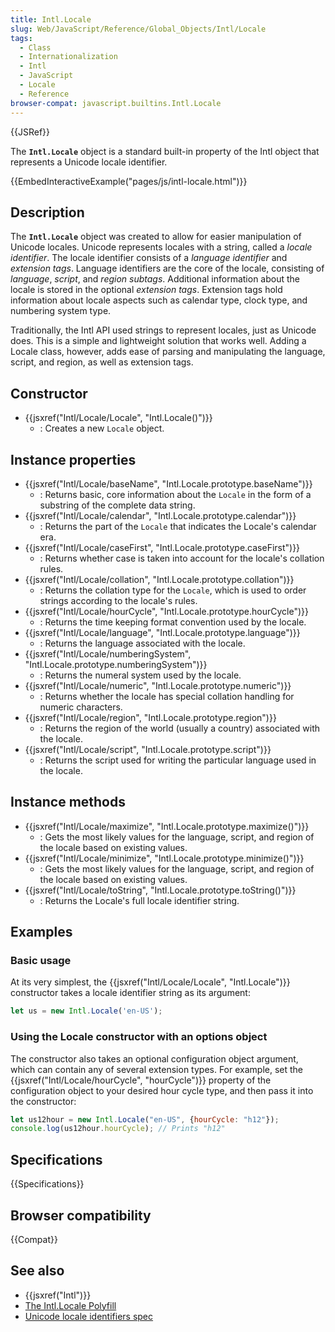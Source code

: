 ```yaml
---
title: Intl.Locale
slug: Web/JavaScript/Reference/Global_Objects/Intl/Locale
tags:
  - Class
  - Internationalization
  - Intl
  - JavaScript
  - Locale
  - Reference
browser-compat: javascript.builtins.Intl.Locale
---
```

{{JSRef}}

The **`Intl.Locale`** object is a standard built-in property of the Intl object
that represents a Unicode locale identifier.

{{EmbedInteractiveExample("pages/js/intl-locale.html")}}

<!-- The source for this interactive example is stored in a GitHub repository. If you'd like to contribute to the interactive examples project, please clone https://github.com/mdn/interactive-examples and send us a pull request. -->

## Description

The **`Intl.Locale`** object was created to allow for easier manipulation of
Unicode locales. Unicode represents locales with a string, called a *locale
identifier*. The locale identifier consists of a *language identifier* and
*extension tags*. Language identifiers are the core of the locale, consisting of
*language*, *script*, and *region subtags*. Additional information about the
locale is stored in the optional *extension tags*. Extension tags hold
information about locale aspects such as calendar type, clock type, and
numbering system type.

Traditionally, the Intl API used strings to represent locales, just as Unicode
does. This is a simple and lightweight solution that works well. Adding a Locale
class, however, adds ease of parsing and manipulating the language, script, and
region, as well as extension tags.

## Constructor

*   {{jsxref("Intl/Locale/Locale", "Intl.Locale()")}}
    *   : Creates a new `Locale` object.

## Instance properties

*   {{jsxref("Intl/Locale/baseName", "Intl.Locale.prototype.baseName")}}
    *   : Returns basic, core information about the `Locale` in the form of a
        substring of the complete data string.
*   {{jsxref("Intl/Locale/calendar", "Intl.Locale.prototype.calendar")}}
    *   : Returns the part of the `Locale` that indicates the Locale's calendar era.
*   {{jsxref("Intl/Locale/caseFirst", "Intl.Locale.prototype.caseFirst")}}
    *   : Returns whether case is taken into account for the locale's collation
        rules.
*   {{jsxref("Intl/Locale/collation", "Intl.Locale.prototype.collation")}}
    *   : Returns the collation type for the `Locale`, which is used to order
        strings according to the locale's rules.
*   {{jsxref("Intl/Locale/hourCycle", "Intl.Locale.prototype.hourCycle")}}
    *   : Returns the time keeping format convention used by the locale.
*   {{jsxref("Intl/Locale/language", "Intl.Locale.prototype.language")}}
    *   : Returns the language associated with the locale.
*   {{jsxref("Intl/Locale/numberingSystem", "Intl.Locale.prototype.numberingSystem")}}
    *   : Returns the numeral system used by the locale.
*   {{jsxref("Intl/Locale/numeric", "Intl.Locale.prototype.numeric")}}
    *   : Returns whether the locale has special collation handling for numeric
        characters.
*   {{jsxref("Intl/Locale/region", "Intl.Locale.prototype.region")}}
    *   : Returns the region of the world (usually a country) associated with the
        locale.
*   {{jsxref("Intl/Locale/script", "Intl.Locale.prototype.script")}}
    *   : Returns the script used for writing the particular language used in the
        locale.

## Instance methods

*   {{jsxref("Intl/Locale/maximize", "Intl.Locale.prototype.maximize()")}}
    *   : Gets the most likely values for the language, script, and region of the
        locale based on existing values.
*   {{jsxref("Intl/Locale/minimize", "Intl.Locale.prototype.minimize()")}}
    *   : Gets the most likely values for the language, script, and region of the
        locale based on existing values.
*   {{jsxref("Intl/Locale/toString", "Intl.Locale.prototype.toString()")}}
    *   : Returns the Locale's full locale identifier string.

## Examples

### Basic usage

At its very simplest, the
{{jsxref("Intl/Locale/Locale", "Intl.Locale")}} constructor
takes a locale identifier string as its argument:

```js
let us = new Intl.Locale('en-US');
```

### Using the Locale constructor with an options object

The constructor also takes an optional configuration object argument, which can
contain any of several extension types. For example, set the
{{jsxref("Intl/Locale/hourCycle", "hourCycle")}} property of the
configuration object to your desired hour cycle type, and then pass it into the
constructor:

```js
let us12hour = new Intl.Locale("en-US", {hourCycle: "h12"});
console.log(us12hour.hourCycle); // Prints "h12"
```

## Specifications

{{Specifications}}

## Browser compatibility

{{Compat}}

## See also

*   {{jsxref("Intl")}}
*   [The Intl.Locale Polyfill](https://formatjs.io/docs/polyfills/intl-locale)
*   [Unicode locale identifiers spec](https://www.unicode.org/reports/tr35/#Canonical_Unicode_Locale_Identifiers)
